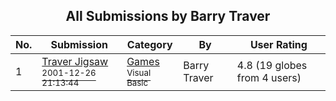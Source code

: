 ﻿<div align="center">

## All Submissions by Barry Traver

</div>

No.  | Submission | Category | By   | User Rating
---- | ---------- | -------- | ---- | -----------
1 | [Traver Jigsaw<br /><sup>2001-12-26 21:13:44</sup>](https://github.com/Planet-Source-Code/barry-traver-traver-jigsaw__1-30015) | [Games<br /><sup>Visual Basic</sup>](../ByCategory/games__1-38.md) | Barry Traver | 4.8 (19 globes from 4 users)
